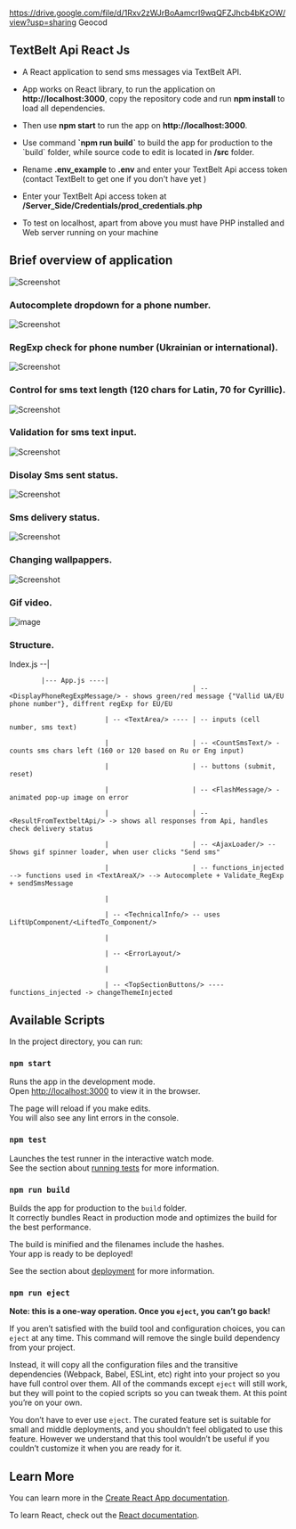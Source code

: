 

https://drive.google.com/file/d/1Rxv2zWJrBoAamcrI9wqQFZJhcb4bKzOW/view?usp=sharing Geocod


## TextBelt Api React Js

- <p>A React application to send sms messages via TextBelt API.</p>
- <p>App works on React library, to run the application on <b>http://localhost:3000</b>, copy the repository code and run <b>npm install</b> to load all dependencies. </p>
- <p>Then use <b>npm start</b> to run the app on <b>http://localhost:3000</b>.
- <p>Use command <b>`npm run build`</b> to build the app for production to the `build` folder, while source code to edit is located in <b>/src</b> folder.</p>
- <p>Rename <b>.env_example</b> to <b>.env</b> and enter your TextBelt Api access token (contact TextBelt to get one if you don't have yet )</p>
- <p>Enter your TextBelt Api access token at <b>/Server_Side/Credentials/prod_credentials.php</b></p>
- <p> To test on localhost, apart from above you must have PHP installed and  Web server running on your machine </p>

## Brief overview of application

![Screenshot](images/Screenshots/1.png)

### Autocomplete dropdown for a phone number.

![Screenshot](images/Screenshots/2.png)

### RegExp check for phone number (Ukrainian or international). 

![Screenshot](images/Screenshots/3.png)

### Control for sms text length (120 chars for Latin, 70 for Cyrillic).

![Screenshot](images/Screenshots/4.png)

### Validation for sms text input.

![Screenshot](images/Screenshots/5.png)

### Disolay Sms sent status.

![Screenshot](images/Screenshots/6.png)

### Sms delivery status.

![Screenshot](images/Screenshots/6.png)

### Changing wallpappers.

![Screenshot](images/Screenshots/7.png)

### Gif video.

![image](https://drive.google.com/uc?export=view&id=1ZFVArThP2i3Safr_zsAC9BqTaC1eRpyi)

### Structure.

 Index.js --|
 
            |--- App.js ----| 
                                                  | -- <DisplayPhoneRegExpMessage/> - shows green/red message {"Vallid UA/EU phone number"}, diffrent regExp for EU/EU
                                                  
                            | -- <TextArea/> ---- | -- inputs (cell number, sms text)
                            
                            |                     |	-- <CountSmsText/> - counts sms chars left (160 or 120 based on Ru or Eng input)
                            
                            |                     | -- buttons (submit, reset)
                            
                            |                     | -- <FlashMessage/> - animated pop-up image on error
                            
                            |                     | -- <ResultFromTextbeltApi/>	-> shows all responses from Api, handles check delivery status	
                            
                            |                     | -- <AjaxLoader/> -- Shows gif spinner loader, when user clicks "Send sms"	
                            
                            |                     | -- functions_injected --> functions used in <TextAreaX/> --> Autocomplete + Validate_RegExp + sendSmsMessage
                            
                            |
                            
                            | -- <TechnicalInfo/> -- uses LiftUpComponent/<LiftedTo_Component/>
                            
                            |
                            
                            | -- <ErrorLayout/>
                            
                            |
                            
                            | -- <TopSectionButtons/> ---- functions_injected -> changeThemeInjected
                            
                            
## Available Scripts

In the project directory, you can run:

### `npm start`

Runs the app in the development mode.<br>
Open [http://localhost:3000](http://localhost:3000) to view it in the browser.

The page will reload if you make edits.<br>
You will also see any lint errors in the console.

### `npm test`

Launches the test runner in the interactive watch mode.<br>
See the section about [running tests](https://facebook.github.io/create-react-app/docs/running-tests) for more information.

### `npm run build`

Builds the app for production to the `build` folder.<br>
It correctly bundles React in production mode and optimizes the build for the best performance.

The build is minified and the filenames include the hashes.<br>
Your app is ready to be deployed!

See the section about [deployment](https://facebook.github.io/create-react-app/docs/deployment) for more information.

### `npm run eject`

**Note: this is a one-way operation. Once you `eject`, you can’t go back!**

If you aren’t satisfied with the build tool and configuration choices, you can `eject` at any time. This command will remove the single build dependency from your project.

Instead, it will copy all the configuration files and the transitive dependencies (Webpack, Babel, ESLint, etc) right into your project so you have full control over them. All of the commands except `eject` will still work, but they will point to the copied scripts so you can tweak them. At this point you’re on your own.

You don’t have to ever use `eject`. The curated feature set is suitable for small and middle deployments, and you shouldn’t feel obligated to use this feature. However we understand that this tool wouldn’t be useful if you couldn’t customize it when you are ready for it.

## Learn More

You can learn more in the [Create React App documentation](https://facebook.github.io/create-react-app/docs/getting-started).

To learn React, check out the [React documentation](https://reactjs.org/).

